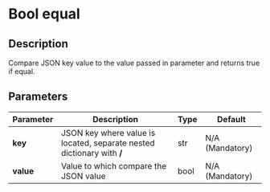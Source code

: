 # Bool equal

## Description

Compare JSON key value to the value passed in parameter and returns true if equal.

## Parameters

| Parameter | Description                                                            | Type | Default         |
| --------- | ---------------------------------------------------------------------- | ---- | --------------- |
| **key**   | JSON key where value is located, separate nested dictionary with **/** | str  | N/A (Mandatory) |
| **value** | Value to which compare the JSON value                                  | bool | N/A (Mandatory) |
